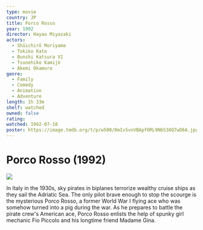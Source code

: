 ```yaml
---
type: movie
country: JP
title: Porco Rosso
year: 1992
director: Hayao Miyazaki
actors:
  - Shūichirō Moriyama
  - Tokiko Kato
  - Bunshi Katsura VI
  - Tsunehiko Kamijô
  - Akemi Okamura
genre:
  - Family
  - Comedy
  - Animation
  - Adventure
length: 1h 33m
shelf: watched
owned: false
rating:
watched: 1992-07-18
poster: https://image.tmdb.org/t/p/w500/8mIvSvnVBApfORL9N6S38Q7wD6A.jpg
---
```


# Porco Rosso (1992)

![](https://image.tmdb.org/t/p/w500/8mIvSvnVBApfORL9N6S38Q7wD6A.jpg)

In Italy in the 1930s, sky pirates in biplanes terrorize wealthy cruise ships as they sail the Adriatic Sea. The only pilot brave enough to stop the scourge is the mysterious Porco Rosso, a former World War I flying ace who was somehow turned into a pig during the war. As he prepares to battle the pirate crew's American ace, Porco Rosso enlists the help of spunky girl mechanic Fio Piccolo and his longtime friend Madame Gina.